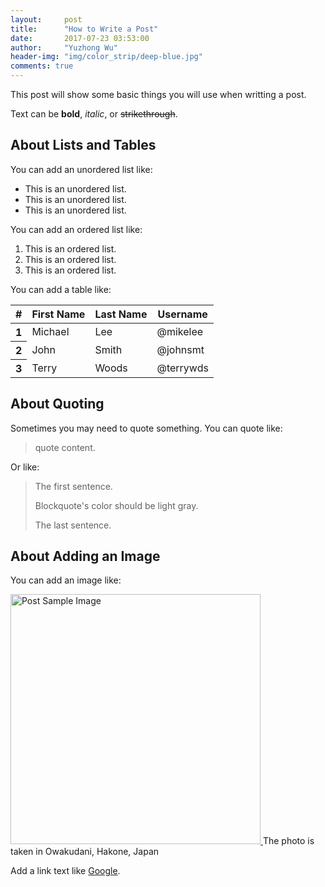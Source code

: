 ```yaml
---
layout:     post
title:      "How to Write a Post"
date:       2017-07-23 03:53:00
author:     "Yuzhong Wu"
header-img: "img/color_strip/deep-blue.jpg"
comments: true
---
```


<p>This post will show some basic things you will use when writting a post.</p>

<p>Text can be <strong>bold</strong>, <em>italic</em>, or <del>strikethrough</del>.

<h2 class="section-heading">About Lists and Tables</h2>

<p>You can add an unordered list like: </p>
<ul>
	<li>This is an unordered list.</li>
	<li>This is an unordered list.</li>
	<li>This is an unordered list.</li>
</ul>


<p>You can add an ordered list like: </p>
<ol>
	<li>This is an ordered list.</li>
	<li>This is an ordered list.</li>
	<li>This is an ordered list.</li>
</ol>


<p>You can add a table like: </p>
<table class="table table-bordered">
<thead> <tr> 
	<th>#</th> <th>First Name</th> <th>Last Name</th> <th>Username</th> 
</tr> </thead> 
<tbody> <tr> 
	<th>1</th> <td>Michael</td> <td>Lee</td> <td>@mikelee</td> </tr> <tr> 
	<th>2</th> <td>John</td> <td>Smith</td> <td>@johnsmt</td> </tr> <tr> 
	<th>3</th> <td>Terry</td> <td>Woods</td> <td>@terrywds</td>
</tr> </tbody> 
</table>


<h2 class="section-heading">About Quoting</h2>

<p>Sometimes you may need to quote something. You can quote like: </p>

<blockquote>quote content. </blockquote>

<p>Or like: </p>

<blockquote>
	  <p>The first sentence.</p>
	  <p>Blockquote's color should be light gray.</p>
	  <p>The last sentence.</p>
</blockquote>


<h2 class="section-heading">About Adding an Image</h2>

<p>You can add an image like: </p>

<a href="#">
    <img src="{{ site.baseurl }}/img/post-sample-image.jpg" width="400" height="400" alt="Post Sample Image">
</a>
<span class="caption text-muted">The photo is taken in Owakudani, Hakone, Japan</span>

<p>Add a link text like <a href="http://www.google.com/">Google</a>.</p>
